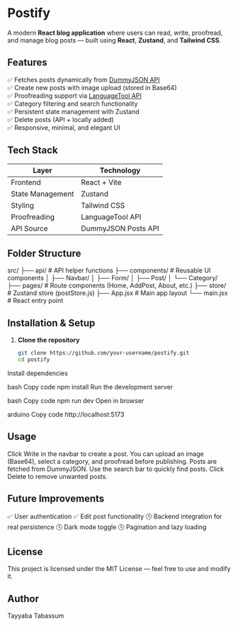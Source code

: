 # Postify

A modern **React blog application** where users can read, write, proofread, and manage blog posts — built using **React**, **Zustand**, and **Tailwind CSS**.

## Features

✅ Fetches posts dynamically from [DummyJSON API](https://dummyjson.com/posts)  
✅ Create new posts with image upload (stored in Base64)  
✅ Proofreading support via [LanguageTool API](https://languagetool.org)  
✅ Category filtering and search functionality  
✅ Persistent state management with Zustand  
✅ Delete posts (API + locally added)  
✅ Responsive, minimal, and elegant UI  

## Tech Stack

| Layer | Technology |
|-------|-------------|
| Frontend | React + Vite |
| State Management | Zustand |
| Styling | Tailwind CSS |
| Proofreading | LanguageTool API |
| API Source | DummyJSON Posts API |

## Folder Structure

src/
├── api/ # API helper functions
├── components/ # Reusable UI components
│ ├── Navbar/
│ ├── Form/
│ ├── Post/
│ └── Category/
├── pages/ # Route components (Home, AddPost, About, etc.)
├── store/ # Zustand store (postStore.js)
├── App.jsx # Main app layout
└── main.jsx # React entry point

##  Installation & Setup

1. **Clone the repository**
   ```bash
   git clone https://github.com/your-username/postify.git
   cd postify
Install dependencies

bash
Copy code
npm install
Run the development server

bash
Copy code
npm run dev
Open in browser

arduino
Copy code
http://localhost:5173
## Usage
Click Write in the navbar to create a post.
You can upload an image (Base64), select a category, and proofread before publishing.
Posts are fetched from DummyJSON.
Use the search bar to quickly find posts.
Click Delete to remove unwanted posts.

## Future Improvements
✅ User authentication
✅ Edit post functionality
🕓 Backend integration for real persistence
🕓 Dark mode toggle
🕓 Pagination and lazy loading

## License
This project is licensed under the MIT License — feel free to use and modify it.

## Author
Tayyaba Tabassum
